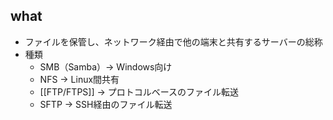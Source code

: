 ## what
- ファイルを保管し、ネットワーク経由で他の端末と共有するサーバーの総称
- 種類
	- SMB（Samba）→ Windows向け
	- NFS → Linux間共有
	- [[FTP/FTPS]] → プロトコルベースのファイル転送
	- SFTP → SSH経由のファイル転送